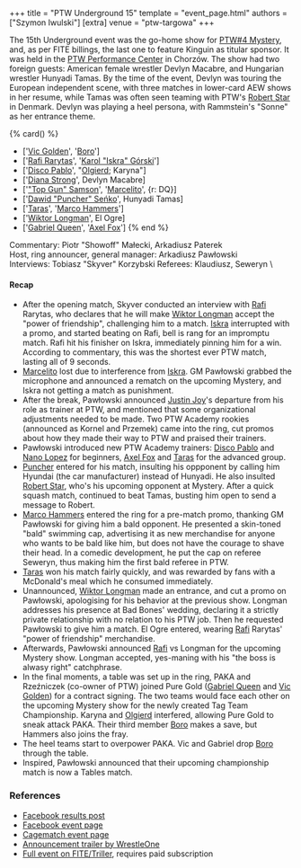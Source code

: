+++
title = "PTW Underground 15"
template = "event_page.html"
authors = ["Szymon Iwulski"]
[extra]
venue = "ptw-targowa"
+++

The 15th Underground event was the go-home show for [PTW#4 Mystery](@/e/2023-06-25-ptw-4-mystery.md), and, as per FITE billings, the last one to feature Kinguin as titular sponsor.
It was held in the [PTW Performance Center](@/v/ptw-targowa.md) in Chorzów. The show had two foreign guests: American female wrestler Devlyn Macabre, and Hungarian wrestler Hunyadi Tamas.
By the time of the event, Devlyn was touring the European independent scene, with three matches in lower-card AEW shows in her resume, while Tamas was often seen teaming with PTW's [Robert Star](@/w/robert-star.md) in Denmark. Devlyn was playing a heel persona, with Rammstein's "Sonne" as her entrance theme.

{% card() %}
- ['[Vic Golden](@/w/vic-golden.md)', '[Boro](@/w/boro.md)']
- ['[Rafi Rarytas](@/w/rafi.md)', '[Karol "Iskra" Górski](@/w/iskra.md)']
- ['[Disco Pablo](@/w/disco-pablo.md)', "[Olgierd](@/w/olgierd.md); Karyna"]
- ['[Diana Strong](@/w/diana-strong.md)', Devlyn Macabre]
- ['["Top Gun" Samson](@/w/samson.md)', '[Marcelito](@/w/marcelito.md)', {r: DQ}]
- ['[Dawid "Puncher" Seńko](@/w/puncher.md)', Hunyadi Tamas]
- ['[Taras](@/w/taras.md)', '[Marco Hammers](@/w/marco-hammers.md)']
- ['[Wiktor Longman](@/w/wiktor-longman.md)', El Ogre]
- ['[Gabriel Queen](@/w/gabriel-queen.md)', '[Axel Fox](@/w/axel-fox.md)']
{% end %}

Commentary: Piotr "Showoff" Małecki, Arkadiusz Paterek \
Host, ring announcer, general manager: Arkadiusz Pawłowski \
Interviews: Tobiasz "Skyver" Korzybski
Referees: Klaudiusz, Seweryn \

#### Recap

* After the opening match, Skyver conducted an interview with [Rafi](@/w/rafi.md) Rarytas, who declares that he will make [Wiktor Longman](@/w/wiktor-longman.md) accept the "power of friendship", challenging him to a match. [Iskra](@/w/iskra.md) interrupted with a promo, and started beating on Rafi, bell is rang for an impromptu match. Rafi hit his finisher on Iskra, immediately pinning him for a win. According to commentary, this was the shortest ever PTW match, lasting all of 9 seconds.
* [Marcelito](@/w/marcelito.md) lost due to interference from [Iskra](@/w/iskra.md). GM Pawłowski grabbed the microphone and announced a rematch on the upcoming Mystery, and Iskra not getting a match as punishment.
* After the break, Pawłowski announced [Justin Joy](@/w/justin-joy.md)'s departure from his role as trainer at PTW, and mentioned that some organizational adjustments needed to be made. Two PTW Academy rookies (announced as Kornel and Przemek) came into the ring, cut promos about how they made their way to PTW and praised their trainers.
* Pawłowski introduced new PTW Academy trainers: [Disco Pablo](@/w/disco-pablo.md) and [Nano Lopez](@/w/nano-lopez.md) for beginners, [Axel Fox](@/w/axel-fox.md) and [Taras](@/w/taras.md) for the advanced group.
* [Puncher](@/w/puncher.md) entered for his match, insulting his oppponent by calling him Hyundai (the car manufacturer) instead of Hunyadi. He also insulted [Robert Star](@/w/robert-star.md), who's his upcoming opponent at Mystery. After a quick squash match, continued to beat Tamas, busting him open to send a message to Robert.
* [Marco Hammers](@/w/marco-hammers.md) entered the ring for a pre-match promo, thanking GM Pawłowski for giving him a bald opponent. He presented a skin-toned "bald" swimming cap, advertising it as new merchandise for anyone who wants to be bald like him, but does not have the courage to shave their head. In a comedic development, he put the cap on referee Seweryn, thus making him the first bald referee in PTW.
* [Taras](@/w/taras.md) won his match fairly quickly, and was rewarded by fans with a McDonald's meal which he consumed immediately.
* Unannounced, [Wiktor Longman](@/w/wiktor-longman.md) made an entrance, and cut a promo on Pawłowski, apologising for his behavior at the previous show. Longman addresses his presence at Bad Bones' wedding, declaring it a strictly private relationship with no relation to his PTW job. Then he requested Pawłowski to give him a match. El Ogre entered, wearing [Rafi](@/w/rafi.md) Rarytas' "power of friendship" merchandise.
* Afterwards, Pawłowski announced [Rafi](@/w/rafi.md) vs Longman for the upcoming Mystery show. Longman accepted, yes-maning with his "the boss is alwasy right" catchphrase.
* In the final moments, a table was set up in the ring, PAKA and Rzeźniczek (co-owner of PTW) joined Pure Gold ([Gabriel Queen](@/w/gabriel-queen.md) and [Vic Golden](@/w/vic-golden.md)) for a contract signing. The two teams would face each other on the upcoming Mystery show for the newly created Tag Team Championship. Karyna and [Olgierd](@/w/olgierd.md) interfered, allowing Pure Gold to sneak attack PAKA. Their third member [Boro](@/w/boro.md) makes a save, but Hammers also joins the fray.
* The heel teams start to overpower PAKA. Vic and Gabriel drop [Boro](@/w/boro.md) through the table.
* Inspired, Pawłowski announced that their upcoming championship match is now a Tables match.

### References

* [Facebook results post](https://www.facebook.com/PrimeTimeWrestlingPL/posts/pfbid02zW39JQDqEZH4ZCNkniLyQRTPJ2p4kwK7D5cZCWn1Xj1MPoUpbczbdTgqc63Xj35Ql)
* [Facebook event page](https://www.facebook.com/events/3059253077717322)
* [Cagematch event page](https://www.cagematch.net/?id=1&nr=365970)
* [Announcement trailer by WrestleOne](https://www.youtube.com/watch?v=FbOlG9ZYP5g)
* [Full event on FITE/Triller](https://www.trillertv.com/watch/kinguin-ptw-underground-15/2pd2r/), requires paid subscription
